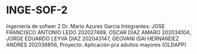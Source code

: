 # INGE-SOF-2
Ingeniería de sofwer 2
Dr. Mario Azures Garcia
Integrantes:
JOSE FRANCISCO ANTONIO LEDO 202027469,
OSCAR DIAZ AMARO 202034104,
JORGE EDUARDO LEYVA DIAZ 202043147,
GEOVANI ISAI HERNANDEZ ANDRES 202039856,
Proyecto: Aplicación pra adultos mayores (OLDAPP)
